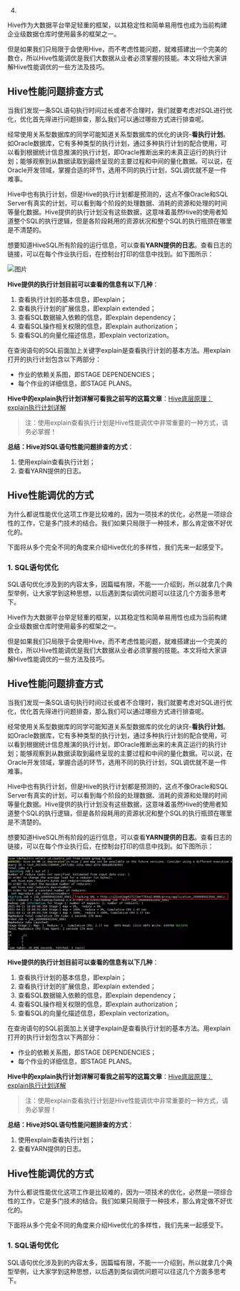 4. 

   

Hive作为大数据平台举足轻重的框架，以其稳定性和简单易用性也成为当前构建企业级数据仓库时使用最多的框架之一。

但是如果我们只局限于会使用Hive，而不考虑性能问题，就难搭建出一个完美的数仓，所以Hive性能调优是我们大数据从业者必须掌握的技能。本文将给大家讲解Hive性能调优的一些方法及技巧。

## Hive性能问题排查方式

当我们发现一条SQL语句执行时间过长或者不合理时，我们就要考虑对SQL进行优化，优化首先得进行问题排查，那么我们可以通过哪些方式进行排查呢。

经常使用关系型数据库的同学可能知道关系型数据库的优化的诀窍-**看执行计划**。如Oracle数据库，它有多种类型的执行计划，通过多种执行计划的配合使用，可以看到根据统计信息推演的执行计划，即Oracle推断出来的未真正运行的执行计划；能够观察到从数据读取到最终呈现的主要过程和中间的量化数据。可以说，在Oracle开发领域，掌握合适的环节，选用不同的执行计划，SQL调优就不是一件难事。

Hive中也有执行计划，但是Hive的执行计划都是预测的，这点不像Oracle和SQL Server有真实的计划，可以看到每个阶段的处理数据、消耗的资源和处理的时间等量化数据。Hive提供的执行计划没有这些数据，这意味着虽然Hive的使用者知道整个SQL的执行逻辑，但是各阶段耗用的资源状况和整个SQL的执行瓶颈在哪里是不清楚的。

想要知道HiveSQL所有阶段的运行信息，可以查看**YARN提供的日志**。查看日志的链接，可以在每个作业执行后，在控制台打印的信息中找到。如下图所示：

![图片](Hive-性能调优-1.assets/640)

**Hive提供的执行计划目前可以查看的信息有以下几种**：

1. 查看执行计划的基本信息，即explain；
2. 查看执行计划的扩展信息，即explain extended；
3. 查看SQL数据输入依赖的信息，即explain dependency；
4. 查看SQL操作相关权限的信息，即explain authorization；
5. 查看SQL的向量化描述信息，即explain vectorization。

在查询语句的SQL前面加上关键字explain是查看执行计划的基本方法。用explain打开的执行计划包含以下两部分：

- 作业的依赖关系图，即STAGE DEPENDENCIES；
- 每个作业的详细信息，即STAGE PLANS。

**Hive中的explain执行计划详解可看我之前写的这篇文章**：[Hive底层原理：explain执行计划详解](https://mp.weixin.qq.com/s?__biz=Mzg2MzU2MDYzOA==&mid=2247484152&idx=1&sn=7e48aa4a9650481f960c6cac234977a4&scene=21#wechat_redirect)

> 注：使用explain查看执行计划是Hive性能调优中非常重要的一种方式，请务必掌握！

**总结：Hive对SQL语句性能问题排查的方式**：

1. 使用explain查看执行计划；
2. 查看YARN提供的日志。

## Hive性能调优的方式

为什么都说性能优化这项工作是比较难的，因为一项技术的优化，必然是一项综合性的工作，它是多门技术的结合。我们如果只局限于一种技术，那么肯定做不好优化的。

下面将从多个完全不同的角度来介绍Hive优化的多样性，我们先来一起感受下。

### 1. SQL语句优化

SQL语句优化涉及到的内容太多，因篇幅有限，不能一一介绍到，所以就拿几个典型举例，让大家学到这种思想，以后遇到类似调优问题可以往这几个方面多思考下。

Hive作为大数据平台举足轻重的框架，以其稳定性和简单易用性也成为当前构建企业级数据仓库时使用最多的框架之一。

但是如果我们只局限于会使用Hive，而不考虑性能问题，就难搭建出一个完美的数仓，所以Hive性能调优是我们大数据从业者必须掌握的技能。本文将给大家讲解Hive性能调优的一些方法及技巧。

## Hive性能问题排查方式

当我们发现一条SQL语句执行时间过长或者不合理时，我们就要考虑对SQL进行优化，优化首先得进行问题排查，那么我们可以通过哪些方式进行排查呢。

经常使用关系型数据库的同学可能知道关系型数据库的优化的诀窍-**看执行计划**。如Oracle数据库，它有多种类型的执行计划，通过多种执行计划的配合使用，可以看到根据统计信息推演的执行计划，即Oracle推断出来的未真正运行的执行计划；能够观察到从数据读取到最终呈现的主要过程和中间的量化数据。可以说，在Oracle开发领域，掌握合适的环节，选用不同的执行计划，SQL调优就不是一件难事。

Hive中也有执行计划，但是Hive的执行计划都是预测的，这点不像Oracle和SQL Server有真实的计划，可以看到每个阶段的处理数据、消耗的资源和处理的时间等量化数据。Hive提供的执行计划没有这些数据，这意味着虽然Hive的使用者知道整个SQL的执行逻辑，但是各阶段耗用的资源状况和整个SQL的执行瓶颈在哪里是不清楚的。

想要知道HiveSQL所有阶段的运行信息，可以查看**YARN提供的日志**。查看日志的链接，可以在每个作业执行后，在控制台打印的信息中找到。如下图所示：

![图片](Hive-性能调优-1.assets/640-20210427092436316)

**Hive提供的执行计划目前可以查看的信息有以下几种**：

1. 查看执行计划的基本信息，即explain；
2. 查看执行计划的扩展信息，即explain extended；
3. 查看SQL数据输入依赖的信息，即explain dependency；
4. 查看SQL操作相关权限的信息，即explain authorization；
5. 查看SQL的向量化描述信息，即explain vectorization。

在查询语句的SQL前面加上关键字explain是查看执行计划的基本方法。用explain打开的执行计划包含以下两部分：

- 作业的依赖关系图，即STAGE DEPENDENCIES；
- 每个作业的详细信息，即STAGE PLANS。

**Hive中的explain执行计划详解可看我之前写的这篇文章**：[Hive底层原理：explain执行计划详解](https://mp.weixin.qq.com/s?__biz=Mzg2MzU2MDYzOA==&mid=2247484152&idx=1&sn=7e48aa4a9650481f960c6cac234977a4&scene=21#wechat_redirect)

> 注：使用explain查看执行计划是Hive性能调优中非常重要的一种方式，请务必掌握！

**总结：Hive对SQL语句性能问题排查的方式**：

1. 使用explain查看执行计划；
2. 查看YARN提供的日志。

## Hive性能调优的方式

为什么都说性能优化这项工作是比较难的，因为一项技术的优化，必然是一项综合性的工作，它是多门技术的结合。我们如果只局限于一种技术，那么肯定做不好优化的。

下面将从多个完全不同的角度来介绍Hive优化的多样性，我们先来一起感受下。

### 1. SQL语句优化

SQL语句优化涉及到的内容太多，因篇幅有限，不能一一介绍到，所以就拿几个典型举例，让大家学到这种思想，以后遇到类似调优问题可以往这几个方面多思考下。